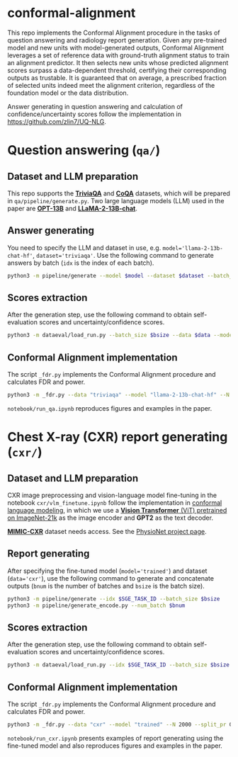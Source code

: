 # conformal-alignment

This repo implements the Conformal Alignment procedure in the tasks of question answering and radiology report generation. 
Given any pre-trained model and new units with model-generated outputs, Conformal Alignment leverages a set of reference data with ground-truth alignment status to train an alignment predictor. It then selects new units whose predicted alignment scores surpass a data-dependent threshold, certifying their corresponding outputs as trustable. It is guaranteed that on average, a prescribed fraction of selected units indeed meet the alignment criterion, regardless of the foundation model or the data distribution.

Answer generating in question answering and calculation of confidence/uncertainty scores follow the implementation in <https://github.com/zlin7/UQ-NLG>.

# Question answering (```qa/```)

## Dataset and LLM preparation

This repo supports the [**TriviaQA**](https://nlp.cs.washington.edu/triviaqa/) and [**CoQA**](https://stanfordnlp.github.io/coqa/) datasets, which will be prepared in ```qa/pipeline/generate.py```. Two large language models (LLM) used in the paper are [**OPT-13B**](https://huggingface.co/facebook/opt-13b) and [**LLaMA-2-13B-chat**](https://llama.meta.com/llama-downloads/).

## Answer generating

You need to specify the LLM and dataset in use, e.g. ```model='llama-2-13b-chat-hf'```, ```dataset='triviaqa'```. 
Use the following command to generate answers by batch (```idx``` is the index of each batch).

```bash
python3 -m pipeline/generate --model $model --dataset $dataset --batch_size 20 --idx $SGE_TASK_ID
```

## Scores extraction

After the generation step,  use the following command to obtain self-evaluation scores and uncertainty/confidence scores.

```bash
python3 -m dataeval/load_run.py --batch_size $bsize --data $data --model $model --idx $SGE_TASK_ID
```

## Conformal Alignment implementation
The script ```_fdr.py``` implements the Conformal Alignment procedure and calculates FDR and power.

```bash
python3 -m _fdr.py --data "triviaqa" --model "llama-2-13b-chat-hf" --N 2000 --split_pr 0.5 --split_pr_tune 0.2
```

```notebook/run_qa.ipynb``` reproduces figures and examples in the paper.

# Chest X-ray (CXR) report generating (```cxr/```)

## Dataset and LLM preparation

CXR image preprocessing and vision-language model fine-tuning in the notebook ```cxr/vlm_finetune.ipynb``` follow the implementation in [conformal language modeling](https://github.com/Varal7/conformal-language-modeling), in which we use a [**Vision Transformer** (ViT) pretrained on ImageNet-21k](https://huggingface.co/google/vit-base-patch16-224-in21k) as the image encoder and **GPT2** as the text decoder.

[**MIMIC-CXR**](https://www.nature.com/articles/s41597-019-0322-0) dataset needs access. See the [PhysioNet project page](https://physionet.org/content/mimic-cxr/2.0.0/).

## Report generating

After specifying the fine-tuned model (```model='trained'```) and dataset (```data='cxr'```), use the following command to generate and concatenate outputs (```bnum``` is the number of batches and ```bsize``` is the batch size).

```bash
python3 -m pipeline/generate --idx $SGE_TASK_ID --batch_size $bsize
python3 -m pipeline/generate_encode.py --num_batch $bnum
```

## Scores extraction

After the generation step,  use the following command to obtain self-evaluation scores and uncertainty/confidence scores.

```bash
python3 -m dataeval/load_run.py --idx $SGE_TASK_ID --batch_size $bsize --data $data --model $model
```

## Conformal Alignment implementation
The script ```_fdr.py``` implements the Conformal Alignment procedure and calculates FDR and power.

```bash
python3 -m _fdr.py --data "cxr" --model "trained" --N 2000 --split_pr 0.5 --split_pr_tune 0.2
```

```notebook/run_cxr.ipynb``` presents examples of report generating using the fine-tuned model and also reproduces figures and examples in the paper.




